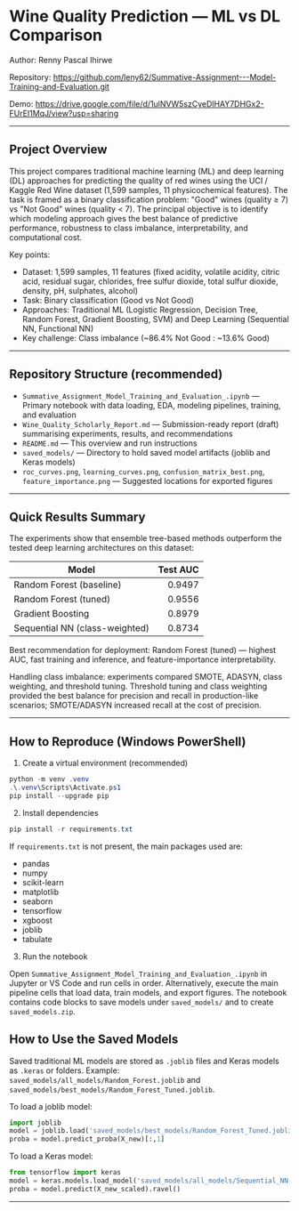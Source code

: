 # Wine Quality Prediction — ML vs DL Comparison

Author: Renny Pascal Ihirwe

Repository: https://github.com/leny62/Summative-Assignment---Model-Training-and-Evaluation.git

Demo: https://drive.google.com/file/d/1ulNVW5szCyeDlHAY7DHGx2-FUrEI1MqJ/view?usp=sharing

---

## Project Overview

This project compares traditional machine learning (ML) and deep learning (DL) approaches for predicting the quality of red wines using the UCI / Kaggle Red Wine dataset (1,599 samples, 11 physicochemical features). The task is framed as a binary classification problem: "Good" wines (quality ≥ 7) vs "Not Good" wines (quality < 7). The principal objective is to identify which modeling approach gives the best balance of predictive performance, robustness to class imbalance, interpretability, and computational cost.

Key points:

- Dataset: 1,599 samples, 11 features (fixed acidity, volatile acidity, citric acid, residual sugar, chlorides, free sulfur dioxide, total sulfur dioxide, density, pH, sulphates, alcohol)
- Task: Binary classification (Good vs Not Good)
- Approaches: Traditional ML (Logistic Regression, Decision Tree, Random Forest, Gradient Boosting, SVM) and Deep Learning (Sequential NN, Functional NN)
- Key challenge: Class imbalance (~86.4% Not Good : ~13.6% Good)

---

## Repository Structure (recommended)

- `Summative_Assignment_Model_Training_and_Evaluation_.ipynb` — Primary notebook with data loading, EDA, modeling pipelines, training, and evaluation
- `Wine_Quality_Scholarly_Report.md` — Submission-ready report (draft) summarising experiments, results, and recommendations
- `README.md` — This overview and run instructions
- `saved_models/` — Directory to hold saved model artifacts (joblib and Keras models)
- `roc_curves.png`, `learning_curves.png`, `confusion_matrix_best.png`, `feature_importance.png` — Suggested locations for exported figures

---

## Quick Results Summary

The experiments show that ensemble tree-based methods outperform the tested deep learning architectures on this dataset:

| Model | Test AUC |
|---|---:|
| Random Forest (baseline) | 0.9497 |
| Random Forest (tuned) | 0.9556 |
| Gradient Boosting | 0.8979 |
| Sequential NN (class-weighted) | 0.8734 |

Best recommendation for deployment: Random Forest (tuned) — highest AUC, fast training and inference, and feature-importance interpretability.

Handling class imbalance: experiments compared SMOTE, ADASYN, class weighting, and threshold tuning. Threshold tuning and class weighting provided the best balance for precision and recall in production-like scenarios; SMOTE/ADASYN increased recall at the cost of precision.

---

## How to Reproduce (Windows PowerShell)

1) Create a virtual environment (recommended)

```powershell
python -m venv .venv
.\.venv\Scripts\Activate.ps1
pip install --upgrade pip
```

2) Install dependencies

```powershell
pip install -r requirements.txt
```

If `requirements.txt` is not present, the main packages used are:

- pandas
- numpy
- scikit-learn
- matplotlib
- seaborn
- tensorflow
- xgboost
- joblib
- tabulate

3) Run the notebook

Open `Summative_Assignment_Model_Training_and_Evaluation_.ipynb` in Jupyter or VS Code and run cells in order. Alternatively, execute the main pipeline cells that load data, train models, and export figures. The notebook contains code blocks to save models under `saved_models/` and to create `saved_models.zip`.

## How to Use the Saved Models

Saved traditional ML models are stored as `.joblib` files and Keras models as `.keras` or folders. Example: `saved_models/all_models/Random_Forest.joblib` and `saved_models/best_models/Random_Forest_Tuned.joblib`.

To load a joblib model:

```python
import joblib
model = joblib.load('saved_models/best_models/Random_Forest_Tuned.joblib')
proba = model.predict_proba(X_new)[:,1]
```

To load a Keras model:

```python
from tensorflow import keras
model = keras.models.load_model('saved_models/all_models/Sequential_NN.keras')
proba = model.predict(X_new_scaled).ravel()
```

---

